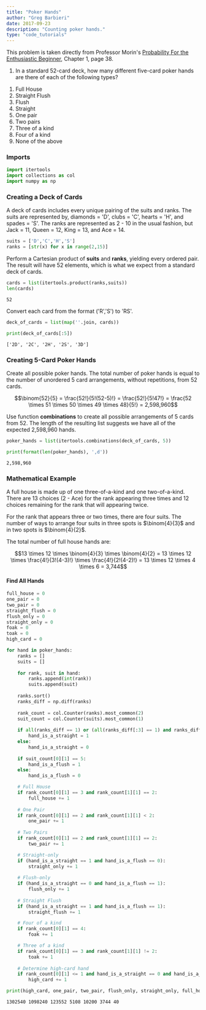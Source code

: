 ```yaml
---
title: "Poker Hands"
author: "Greg Barbieri"
date: 2017-09-23
description: "Counting poker hands."
type: "code_tutorials"
--- 
```


This problem is taken directly from Professor Morin's <a href="http://www.people.fas.harvard.edu/~djmorin/book.html">Probability For the Enthusiastic Beginner</a>, Chapter 1, page 38.

1. In a standard 52-card deck, how many different five-card poker hands are there of each of the following types?<br>
<ol>
    <li>Full House</li>
    <li>Straight Flush</li>
    <li>Flush</li>
    <li>Straight</li>
    <li>One pair</li>
    <li>Two pairs</li>
    <li>Three of a kind</li>
    <li>Four of a kind</li>
    <li>None of the above</li>
</ol>

### Imports


```python
import itertools
import collections as col
import numpy as np
```

### Creating a Deck of Cards

A deck of cards includes every unique pairing of the suits and ranks. The suits are represented by, diamonds = 'D', clubs = 'C', hearts = 'H', and spades = 'S'. The ranks are represented as 2 - 10 in the usual fashion, but Jack = 11, Queen = 12, King = 13, and Ace = 14.


```python
suits = ['D','C','H','S']
ranks = [str(x) for x in range(2,15)]
```

Perform a Cartesian product of <b>suits</b> and <b>ranks</b>, yielding every ordered pair. The result will have 52 elements, which is what we expect from a standard deck of cards.


```python
cards = list(itertools.product(ranks,suits))
len(cards)
```




    52


Convert each card from the format ('R','S') to 'RS'.


```python
deck_of_cards = list(map(''.join, cards))

print(deck_of_cards[:5])
```

    ['2D', '2C', '2H', '2S', '3D']


### Creating 5-Card Poker Hands

Create all possible poker hands. The total number of poker hands is equal to the number of unordered 5 card arrangements, without repetitions, from 52 cards.

$$\binom{52}{5} = \frac{52!}{5!(52-5)!} = \frac{52!}{5!47!} = \frac{52 \times 51 \times 50 \times 49 \times 48}{5!} = 2,598,960$$

Use function <b>combinations</b> to create all possible arrangements of 5 cards from 52. The length of the resulting list suggests we have all of the expected 2,598,960 hands.


```python
poker_hands = list(itertools.combinations(deck_of_cards, 5))

print(format(len(poker_hands), ',d'))
```

    2,598,960


### Mathematical Example

A full house is made up of one three-of-a-kind and one two-of-a-kind. There are 13 choices (2 - Ace) for the rank appearing three times and 12 choices remaining for the rank that will appearing twice.

For the rank that appears three or two times, there are four suits. The number of ways to arrange four suits in three spots is $\binom{4}{3}$ and in two spots is $\binom{4}{2}$.

The total number of full house hands are:

$$13 \times 12 \times \binom{4}{3} \times \binom{4}{2} = 13 \times 12 \times \frac{4!}{3!(4-3)!} \times \frac{4!}{2!(4-2)!} = 13 \times 12 \times 4 \times 6 = 3,744$$

#### Find All Hands

```python
full_house = 0
one_pair = 0
two_pair = 0
straight_flush = 0
flush_only = 0
straight_only = 0
foak = 0
toak = 0
high_card = 0

for hand in poker_hands:
    ranks = []
    suits = []
    
    for rank, suit in hand:
        ranks.append(int(rank))
        suits.append(suit)
    
    ranks.sort()
    ranks_diff = np.diff(ranks)
    
    rank_count = col.Counter(ranks).most_common(2)
    suit_count = col.Counter(suits).most_common(1)
        
    if all(ranks_diff == 1) or (all(ranks_diff[:3] == 1) and ranks_diff[-1] == 9):
        hand_is_a_straight = 1
    else:
        hand_is_a_straight = 0
    
    if suit_count[0][1] == 5:
        hand_is_a_flush = 1
    else:
        hand_is_a_flush = 0

    # Full House
    if rank_count[0][1] == 3 and rank_count[1][1] == 2:
        full_house += 1
    
    # One Pair
    if rank_count[0][1] == 2 and rank_count[1][1] < 2:
        one_pair += 1
    
    # Two Pairs
    if rank_count[0][1] == 2 and rank_count[1][1] == 2:
        two_pair += 1

    # Straight-only
    if (hand_is_a_straight == 1 and hand_is_a_flush == 0):
        straight_only += 1
        
    # Flush-only
    if (hand_is_a_straight == 0 and hand_is_a_flush == 1):
        flush_only += 1
        
    # Straight Flush
    if (hand_is_a_straight == 1 and hand_is_a_flush == 1):
        straight_flush += 1

    # Four of a kind
    if rank_count[0][1] == 4:
        foak += 1

    # Three of a kind
    if rank_count[0][1] == 3 and rank_count[1][1] != 2:
        toak += 1
    
    # Determine high-card hand
    if rank_count[0][1] <= 1 and hand_is_a_straight == 0 and hand_is_a_flush == 0:
        high_card += 1
```

```python
print(high_card, one_pair, two_pair, flush_only, straight_only, full_house, straight_flush)
```

    1302540 1098240 123552 5108 10200 3744 40
